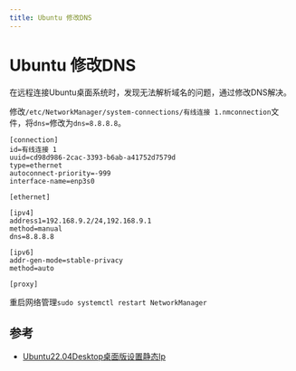 ```yaml
---
title: Ubuntu 修改DNS
---
```


# Ubuntu 修改DNS

在远程连接Ubuntu桌面系统时，发现无法解析域名的问题，通过修改DNS解决。

修改`/etc/NetworkManager/system-connections/有线连接 1.nmconnection`文件，将`dns=`修改为`dns=8.8.8.8`。

```
[connection]
id=有线连接 1
uuid=cd98d986-2cac-3393-b6ab-a41752d7579d
type=ethernet
autoconnect-priority=-999
interface-name=enp3s0

[ethernet]

[ipv4]
address1=192.168.9.2/24,192.168.9.1
method=manual
dns=8.8.8.8

[ipv6]
addr-gen-mode=stable-privacy
method=auto

[proxy]
```

重启网络管理`sudo systemctl restart NetworkManager`

## 参考

- [Ubuntu22.04Desktop桌面版设置静态Ip](https://blog.csdn.net/kfepiza/article/details/127348964)

